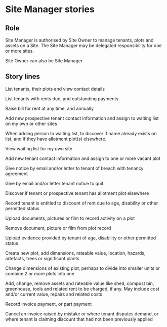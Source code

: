 # Site Manager stories

## Role
Site Manager is authorised by Site Owner to manage tenants, plots and assets on a Site. The Site Manager may be delegated responsibility for one or more sites.

Site Owner can also be Site Manager

## Story lines

List tenants, their plots and view contact details

List tenants with rents due, and outstanding payments

Raise bill for rent at any time, and annually

Add new prospective tenant contact information and assign to waiting list on my own or other sites

When adding person to waiting list, to discover if name already exists on list, and if they have allotment plot(s) elsewhere.

View waiting list for my own site

Add new tenant contact information and assign to one or more vacant plot

Give notice by email and/or letter to tenant of breach with tenancy agreement

Give by email and/or letter tenant notice to quit 

Discover if tenant or prospective tenant has allotment plot elsewhere

Record tenant is entitled to discount of rent due to age, disability or other permitted status

Upload documents, pictures or film to record activity on a plot

Remove document, picture or film from plot record

Upload evidence provided by tenant of age, disability or other permitted status

Create new plot, add dimensions, rateable value, location, hazards, artefacts, trees or significant plants

Change dimensions of existing plot, perhaps to divide into smaller units or combine 2 or more plots into one

Add, change, remove assets and rateable value like shed, compost bin, greenhouse, tools and related rent to be charged, if any. May include cost and/or current value, repairs and related costs

Record invoice payment, or part payment

Cancel an invoice raised by mistake or where tenant disputes demand, or where tenant is claiming discount that had not been previously applied